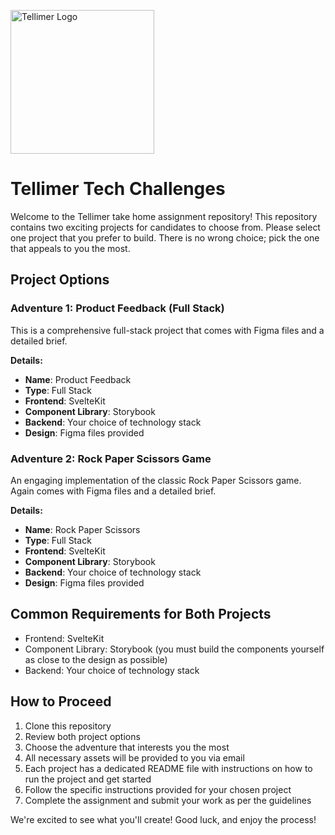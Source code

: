 <p align="left">
  <img width="230" src="https://github.com/user-attachments/assets/8734ce19-49aa-46ff-81c2-4eef33a23ed0" alt="Tellimer Logo">
</p>


# Tellimer Tech Challenges

Welcome to the Tellimer take home assignment repository! This repository contains two exciting projects for candidates to choose from. Please select one project that you prefer to build. There is no wrong choice; pick the one that appeals to you the most.

## Project Options

### Adventure 1: Product Feedback (Full Stack)

This is a comprehensive full-stack project that comes with Figma files and a detailed brief.

**Details:**

- **Name**: Product Feedback
- **Type**: Full Stack
- **Frontend**: SvelteKit
- **Component Library**: Storybook
- **Backend**: Your choice of technology stack
- **Design**: Figma files provided

### Adventure 2: Rock Paper Scissors Game

An engaging implementation of the classic Rock Paper Scissors game. Again comes with Figma files and a detailed brief.

**Details:**

- **Name**: Rock Paper Scissors
- **Type**: Full Stack
- **Frontend**: SvelteKit
- **Component Library**: Storybook
- **Backend**: Your choice of technology stack
- **Design**: Figma files provided

## Common Requirements for Both Projects

- Frontend: SvelteKit
- Component Library: Storybook (you must build the components yourself as close to the design as possible)
- Backend: Your choice of technology stack

## How to Proceed

1. Clone this repository
2. Review both project options
3. Choose the adventure that interests you the most
4. All necessary assets will be provided to you via email
5. Each project has a dedicated README file with instructions on how to run the project and get started
6. Follow the specific instructions provided for your chosen project
7. Complete the assignment and submit your work as per the guidelines

We're excited to see what you'll create! Good luck, and enjoy the process!

